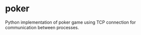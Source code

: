 # poker
Python implementation of poker game using TCP connection for communication between processes.
